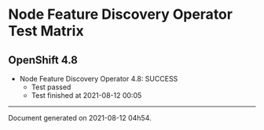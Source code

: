 
Node Feature Discovery Operator Test Matrix
===========================================

OpenShift 4.8
-------------


* Node Feature Discovery Operator 4.8: SUCCESS
  - Test passed
  - Test finished at 2021-08-12 00:05


---
Document generated on 2021-08-12 04h54.
